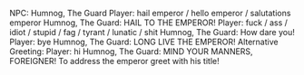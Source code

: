 NPC: Humnog, The Guard
Player: hail emperor / hello emperor / salutations emperor
Humnog, The Guard: HAIL TO THE EMPEROR!
Player: fuck / ass / idiot / stupid / fag / tyrant / lunatic / shit
Humnog, The Guard: How dare you!
Player: bye
Humnog, The Guard: LONG LIVE THE EMPEROR!
Alternative Greeting:
Player: hi
Humnog, The Guard: MIND YOUR MANNERS, FOREIGNER! To address the emperor greet with his title!